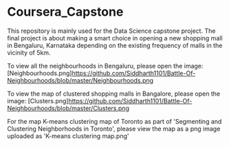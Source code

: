 # Coursera_Capstone
This repository is mainly used for the Data Science capstone project. The final project is about making a smart choice in opening a new shopping mall in Bengaluru, Karnataka depending on the existing frequency of malls in the vicinity of 5km.

To view all the neighbourhoods in Bengaluru, please open the image: [Neighbourhoods.png]https://github.com/Siddharth1101/Battle-Of-Neighbourhoods/blob/master/Neighbourhoods.png

To view the map of clustered shopping malls in Bangalore, please open the image: [Clusters.png]https://github.com/Siddharth1101/Battle-Of-Neighbourhoods/blob/master/Clusters.png

For the map K-means clustering map of Toronto as part of 'Segmenting and Clustering Neighborhoods in Toronto', please view the map as a png image uploaded as 'K-means clustering map.png'
